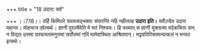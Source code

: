 +++
title = "18 उदाराः सर्व"

+++
।।7.18।। तर्हि किमितरे त्रयस्त्वद्भक्ताः संसरन्ति नहि नहीत्याह **उदारा
इति।** सर्वेऽप्येत उदारा महान्तः। मोक्षभाज एवेत्यर्थः। ज्ञानी
पुरात्मैवेति मे मतं निश्चयः। हि यस्मात् स ज्ञानी युक्तात्मा मदेकचित्तः
सन् न विद्यत उत्तमा यस्यास्तामनुत्तमां सर्वोत्तमां गतिं मामेवास्थित
आश्रितवान्। मद्व्यतिरिक्तमन्यत्फलं न मन्यत इत्यर्थः।
